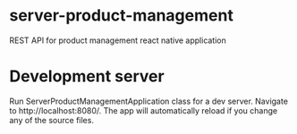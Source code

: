 # server-product-management

REST API for product management react native application

# Development server
Run ServerProductManagementApplication class for a dev server. Navigate to http://localhost:8080/. The app will automatically reload if you change any of the source files.


